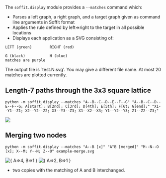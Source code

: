 
The `soffit.display` module provides a `--matches` command which:
  * Parses a left graph, a right graph, and a target graph given as command line arguments in Soffit format
  * Applies the rule defined by left=>right to the target in all possible locations
  * Displays each application as a SVG consisting of:

```
LEFT (green)        RIGHT (red)

G (black)           H (blue)
matches are purple
```

The output file is `test.N.svg'.  You may give a different file name.  At
most 20 matches are plotted currently.

## Length-7 paths through the 3x3 square lattice

```python -m soffit.display --matches "A--B--C--D--E--F--G" "A--B--C--D--E--F--G; A[start]; B[2nd]; C[3rd]; D[4th]; E[5th]; F[6t; G[end];" "X1--Y1--Z1; X2--Y2--Z2; X3--Y3--Z3; X1--X2--X3; Y1--Y2--Y3; Z1--Z2--Z3;"```

![](example-square-lattice-path.svg)

## Merging two nodes

```python -m soffit.display --matches "A--B [x]" "A^B [merged]" "M--N--O [x]; X--M; Y--N; Z--O" example-merge.svg```

![{ A=>4, B=>1 }](example-merge.0.svg) 
![{ A=>2, B=>1 }](example-merge.1.svg)

+ two copies with the matching of A and B interchanged.

